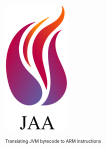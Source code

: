# <img src="https://github.com/ImanHosseini/JAA/blob/master/logo_name.png" width="200" height="400" />
Translating JVM bytecode to ARM instructions

